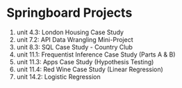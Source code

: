 # Springboard Projects
01. unit 4.3: London Housing Case Study
02. unit 7.2: API Data Wrangling Mini-Project
03. unit 8.3: SQL Case Study - Country Club
04. unit 11.1: Frequentist Inference Case Study (Parts A & B)
05. unit 11.3: Apps Case Study (Hypothesis Testing)
06. unit 11.4: Red Wine Case Study (Linear Regression)
07. unit 14.2: Logistic Regression